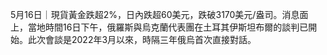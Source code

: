 5月16日｜現貨黃金跌超2%，日內跌超60美元，跌破3170美元/盎司。消息面上，當地時間16日下午，俄羅斯與烏克蘭代表團在土耳其伊斯坦布爾的談判已開始。此次會談是2022年3月以來，時隔三年俄烏首次直接對話。